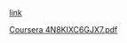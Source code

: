 [link](https://coursera.org/share/1cda538dbce1f4d5b0a9e47a4bcc4637)

[Coursera 4N8KIXC6GJX7.pdf](https://github.com/user-attachments/files/22322082/Coursera.4N8KIXC6GJX7.pdf)
